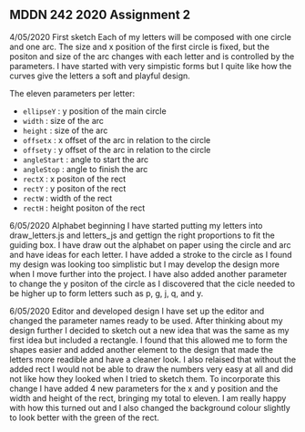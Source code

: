 ## MDDN 242 2020 Assignment 2

  4/05/2020 First sketch 
Each of my letters will be composed with one circle and one arc. The size and x position of the first circle is fixed, but the positon and size of the arc changes with each letter and is controlled by the parameters. I have started with very simpistic forms but I quite like how the curves give the letters a soft and playful design.

The eleven parameters per letter:
  * `ellipseY` : y position of the main circle
  * `width` : size of the arc
  * `height` : size of the arc
  * `offsetx` : x offset of the arc in relation to the circle 
  * `offsety` : y offset of the arc in relation to the circle
  * `angleStart` : angle to start the arc
  * `angleStop` : angle to finish the arc
  * `rectX` : x positon of the rect
  * `rectY` : y positon of the rect
  * `rectW` : width of the rect
  * `rectH` : height positon of the rect


6/05/2020 Alphabet beginning 
	I have started putting my letters into draw_letters.js and letters_js and gettign the right proportions to fit the guiding box. I have draw out the alphabet on paper using the circle and arc and have ideas for each letter. I have added a stroke to the circle as I found my design was looking too simplistic but I may develop the design more when I move further into the project. I have also added another parameter to change the y positon of the circle as I discovered that the cicle needed to be higher up to form letters such as p, g, j, q, and y. 

6/05/2020 Editor and developed design
	I have set up the editor and changed the parameter names ready to be used. After thinking about my design further I decided to sketch out a new idea that was the same as my first idea but included a rectangle. I found that this allowed me to form the shapes easier and added another element to the design that made the letters more readible and have a cleaner look. I also relaised that without the added rect I would not be able to draw the numbers very easy at all and did not like how they looked when I tried to sketch them. To incorporate this change I have added 4 new parameters for the x and y position and the width and height of the rect, bringing my total to eleven. I am really happy with how this turned out and I also changed the background colour slightly to look better with the green of the rect.

